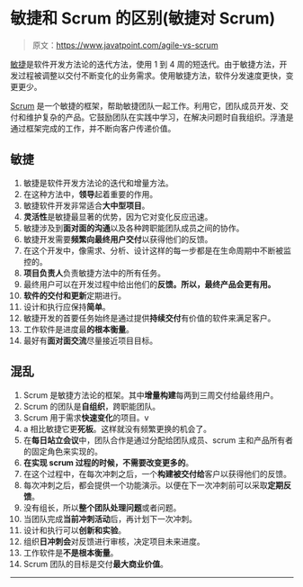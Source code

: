 # 敏捷和 Scrum 的区别(敏捷对 Scrum)

> 原文：<https://www.javatpoint.com/agile-vs-scrum>

[敏捷](agile-methodology)是软件开发方法论的迭代方法，使用 1 到 4 周的短迭代。由于敏捷方法，开发过程被调整以交付不断变化的业务需求。使用敏捷方法，软件分发速度更快，变更更少。

[Scrum](agile-scrum) 是一个敏捷的框架，帮助敏捷团队一起工作。利用它，团队成员开发、交付和维护复杂的产品。它鼓励团队在实践中学习，在解决问题时自我组织。浮渣是通过框架完成的工作，并不断向客户传递价值。

## 敏捷

1.  敏捷是软件开发方法论的迭代和增量方法。
2.  在这种方法中，**领导**起着重要的作用。
3.  敏捷软件开发非常适合**大中型项目**。
4.  **灵活性**是敏捷最显著的优势，因为它对变化反应迅速。
5.  敏捷涉及到**面对面的沟通**以及各种跨职能团队成员之间的协作。
6.  敏捷开发需要**频繁向最终用户交付**以获得他们的反馈。
7.  在这个开发中，像需求、分析、设计这样的每一步都是在生命周期中不断被监控的。
8.  **项目负责人**负责敏捷方法中的所有任务。
9.  最终用户可以在开发过程中给出他们的**反馈。所以，最终产品会更有用。**
10.  **软件的交付和更新**定期进行。
11.  设计和执行应保持**简单**。
12.  敏捷开发的首要任务始终是通过提供**持续交付**有价值的软件来满足客户。
13.  工作软件是进度最**的根本衡量**。
14.  最好有**面对面交流**尽量接近项目目标。

## 混乱

1.  Scrum 是敏捷方法论的框架。其中**增量构建**每两到三周交付给最终用户。
2.  Scrum 的团队是**自组织**，跨职能团队。
3.  Scrum 用于需求**快速变化**的项目。v
4.  a 相比敏捷它更**死板**。这样就没有频繁更换的机会了。
5.  在**每日站立会议**中，团队合作是通过分配给团队成员、scrum 主和产品所有者的固定角色来实现的。
6.  **在实现 scrum 过程的时候，不需要改变更多的**。
7.  在这个过程中，在每次冲刺之后，一个**构建被交付给**客户以获得他们的反馈。
8.  每次冲刺之后，都会提供一个功能演示。以便在下一次冲刺前可以采取**定期反馈**。
9.  没有组长，所以**整个团队处理问题**或者问题。
10.  当团队完成**当前冲刺活动**后，再计划下一次冲刺。
11.  设计和执行可以**创新和实验**。
12.  组织**日冲刺会**对反馈进行审核，决定项目未来进度。
13.  工作软件是**不是根本衡量**。
14.  Scrum 团队的目标是交付**最大商业价值**。

* * *